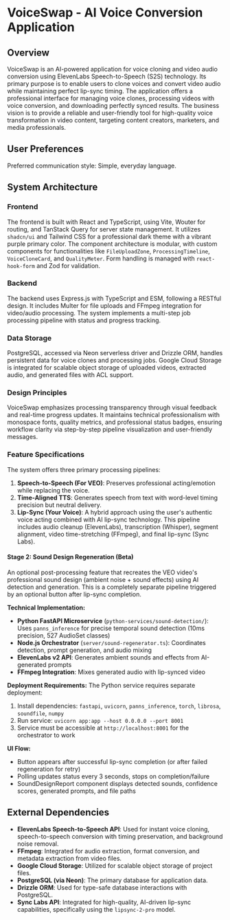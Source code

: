 # VoiceSwap - AI Voice Conversion Application

## Overview
VoiceSwap is an AI-powered application for voice cloning and video audio conversion using ElevenLabs Speech-to-Speech (S2S) technology. Its primary purpose is to enable users to clone voices and convert video audio while maintaining perfect lip-sync timing. The application offers a professional interface for managing voice clones, processing videos with voice conversion, and downloading perfectly synced results. The business vision is to provide a reliable and user-friendly tool for high-quality voice transformation in video content, targeting content creators, marketers, and media professionals.

## User Preferences
Preferred communication style: Simple, everyday language.

## System Architecture

### Frontend
The frontend is built with React and TypeScript, using Vite, Wouter for routing, and TanStack Query for server state management. It utilizes `shadcn/ui` and Tailwind CSS for a professional dark theme with a vibrant purple primary color. The component architecture is modular, with custom components for functionalities like `FileUploadZone`, `ProcessingTimeline`, `VoiceCloneCard`, and `QualityMeter`. Form handling is managed with `react-hook-form` and Zod for validation.

### Backend
The backend uses Express.js with TypeScript and ESM, following a RESTful design. It includes Multer for file uploads and FFmpeg integration for video/audio processing. The system implements a multi-step job processing pipeline with status and progress tracking.

### Data Storage
PostgreSQL, accessed via Neon serverless driver and Drizzle ORM, handles persistent data for voice clones and processing jobs. Google Cloud Storage is integrated for scalable object storage of uploaded videos, extracted audio, and generated files with ACL support.

### Design Principles
VoiceSwap emphasizes processing transparency through visual feedback and real-time progress updates. It maintains technical professionalism with monospace fonts, quality metrics, and professional status badges, ensuring workflow clarity via step-by-step pipeline visualization and user-friendly messages.

### Feature Specifications
The system offers three primary processing pipelines:
1.  **Speech-to-Speech (For VEO)**: Preserves professional acting/emotion while replacing the voice.
2.  **Time-Aligned TTS**: Generates speech from text with word-level timing precision but neutral delivery.
3.  **Lip-Sync (Your Voice)**: A hybrid approach using the user's authentic voice acting combined with AI lip-sync technology. This pipeline includes audio cleanup (ElevenLabs), transcription (Whisper), segment alignment, video time-stretching (FFmpeg), and final lip-sync (Sync Labs).

#### Stage 2: Sound Design Regeneration (Beta)
An optional post-processing feature that recreates the VEO video's professional sound design (ambient noise + sound effects) using AI detection and generation. This is a completely separate pipeline triggered by an optional button after lip-sync completion.

**Technical Implementation:**
- **Python FastAPI Microservice** (`python-services/sound-detection/`): Uses `panns_inference` for precise temporal sound detection (10ms precision, 527 AudioSet classes)
- **Node.js Orchestrator** (`server/sound-regenerator.ts`): Coordinates detection, prompt generation, and audio mixing
- **ElevenLabs v2 API**: Generates ambient sounds and effects from AI-generated prompts
- **FFmpeg Integration**: Mixes generated audio with lip-synced video

**Deployment Requirements:**
The Python service requires separate deployment:
1. Install dependencies: `fastapi`, `uvicorn`, `panns_inference`, `torch`, `librosa`, `soundfile`, `numpy`
2. Run service: `uvicorn app:app --host 0.0.0.0 --port 8001`
3. Service must be accessible at `http://localhost:8001` for the orchestrator to work

**UI Flow:**
- Button appears after successful lip-sync completion (or after failed regeneration for retry)
- Polling updates status every 3 seconds, stops on completion/failure
- SoundDesignReport component displays detected sounds, confidence scores, generated prompts, and file paths

## External Dependencies

*   **ElevenLabs Speech-to-Speech API**: Used for instant voice cloning, speech-to-speech conversion with timing preservation, and background noise removal.
*   **FFmpeg**: Integrated for audio extraction, format conversion, and metadata extraction from video files.
*   **Google Cloud Storage**: Utilized for scalable object storage of project files.
*   **PostgreSQL (via Neon)**: The primary database for application data.
*   **Drizzle ORM**: Used for type-safe database interactions with PostgreSQL.
*   **Sync Labs API**: Integrated for high-quality, AI-driven lip-sync capabilities, specifically using the `lipsync-2-pro` model.